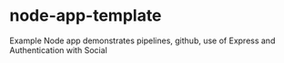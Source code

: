 # node-app-template
Example Node app demonstrates pipelines, github, use of Express and Authentication with Social


